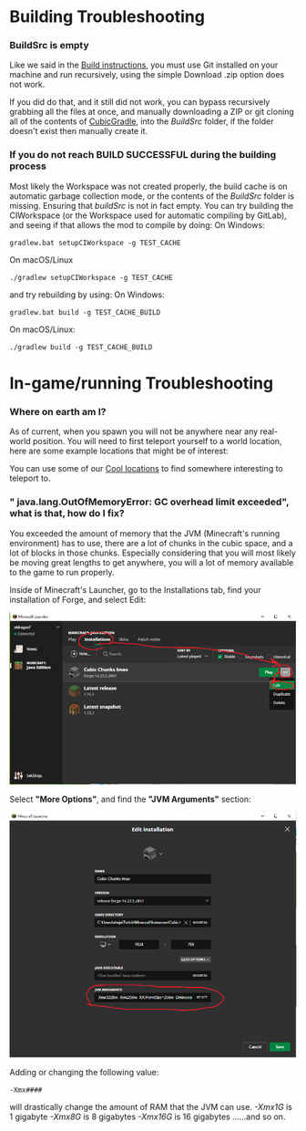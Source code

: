# Building Troubleshooting
### BuildSrc is empty
Like we said in the [Build instructions](BUILD_INSTRUCTIONS.md), you must use Git installed on your machine and run recursively, using the simple Download .zip option does not work.

If you did do that, and it still did not work, you can bypass recursively grabbing all the files at once, and manually downloading a ZIP or git cloning all of the contents of [CubicGradle](https://github.com/OpenCubicChunks/CubicGradle), into the *BuildSrc* folder, if the folder doesn't exist then manually create it.

### If you do not reach BUILD SUCCESSFUL during the building process
Most likely the Workspace was not created properly, the build cache is on automatic garbage collection mode, or the contents of the *BuildSrc* folder is missing.
Ensuring that *buildSrc* is not in fact empty. You can try building the CIWorkspace (or the Workspace used for automatic compiling by GitLab), and seeing if that allows the mod to compile by doing:
On Windows:
```
gradlew.bat setupCIWorkspace -g TEST_CACHE
```
On macOS/Linux
```
./gradlew setupCIWorkspace -g TEST_CACHE
```
and try rebuilding by using:
On Windows:
```
gradlew.bat build -g TEST_CACHE_BUILD
```
On macOS/Linux:
```
./gradlew build -g TEST_CACHE_BUILD
```



# In-game/running Troubleshooting

### Where on earth am I?
As of current, when you spawn you will not be anywhere near any real-world position. You will need to first teleport yourself to a world location, here are some example locations that might be of interest:

You can use some of our [Cool locations](COOL_LOCATIONS.md) to find somewhere interesting to teleport to.

### " java.lang.OutOfMemoryError: GC overhead limit exceeded", what is that, how do I fix?
You exceeded the amount of memory that the JVM (Minecraft's running environment) has to use, there are a lot of chunks in the cubic space, and a lot of blocks in those chunks. Especially considering that you will most likely be moving great lengths to get anywhere, you will a lot of memory available to the game to run properly.

Inside of Minecraft's Launcher, go to the Installations tab, find your installation of Forge, and select Edit:

![Editing JVM](Pictures/InstallationsEdit.png)

Select **"More Options"**, and find the **"JVM Arguments"** section:

![Editing JVM](Pictures\EditJVMArgs.png)

Adding or changing the following value:

```
-Xmx####
```
will drastically change the amount of RAM that the JVM can use.
*-Xmx1G* is 1 gigabyte
*-Xmx8G* is 8 gigabytes
*-Xmx16G* is 16 gigabytes
......and so on.